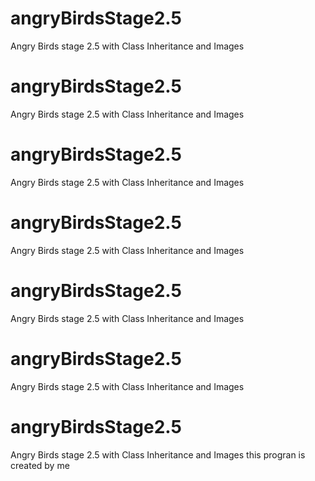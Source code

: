 # angryBirdsStage2.5
Angry Birds stage 2.5 with Class Inheritance and Images
# angryBirdsStage2.5
Angry Birds stage 2.5 with Class Inheritance and Images
# angryBirdsStage2.5
Angry Birds stage 2.5 with Class Inheritance and Images
# angryBirdsStage2.5
Angry Birds stage 2.5 with Class Inheritance and Images
# angryBirdsStage2.5
Angry Birds stage 2.5 with Class Inheritance and Images
# angryBirdsStage2.5
Angry Birds stage 2.5 with Class Inheritance and Images
# angryBirdsStage2.5
Angry Birds stage 2.5 with Class Inheritance and Images
this progran is created by me
